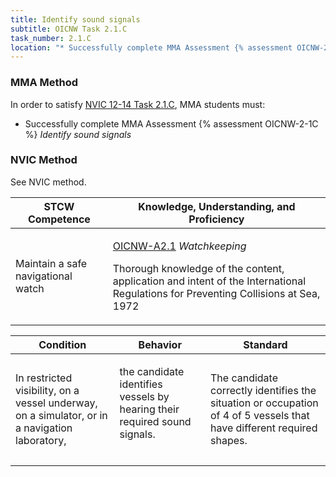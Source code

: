 ```yaml
---
title: Identify sound signals
subtitle: OICNW Task 2.1.C 
task_number: 2.1.C
location: "* Successfully complete MMA Assessment {% assessment OICNW-2-1C %} *Identify sound signals*" 
---
```



### MMA Method

In order to satisfy  [NVIC 12-14  Task  2.1.C]({{site.baseurl}}/assets/images/nvic-12-14.pdf), MMA students must:

* Successfully complete MMA Assessment {% assessment OICNW-2-1C %} *Identify sound signals*


### NVIC Method

<a onclick="togglevisibility('nvic_methods')" >See NVIC method.</a>

<div id='nvic_methods' class='hide'>

<table>
<thead>
<tr>
<th class='forty'> STCW Competence </th>
<th class='sixty'> Knowledge, Understanding, and Proficiency </th>
</tr>
</thead>




<tbody>
<tr><td markdown='1'>

Maintain a safe navigational watch

</td><td markdown='1'>

[OICNW-A2.1](../../tables/21.html#OICNW-A2.1) *Watchkeeping*

Thorough knowledge of the content, application and intent of the International Regulations for Preventing Collisions at Sea, 1972

</td></tr>


</tbody>
</table>


<table>
<thead>
<tr><th class='twenty'>  Condition </th><th class='twenty'> Behavior </th><th  class='sixty'>Standard </th></tr>
</thead>
<tbody >



<tr><td markdown='1'>

In restricted visibility, on a vessel underway, on a simulator, or in a navigation laboratory,

</td><td markdown='1'>

the candidate identifies vessels by hearing their required sound signals.

<br>

<div class="tooltip">
<span class="tooltiptext">
</span>
</div>


</td><td markdown='1'>

The candidate correctly identifies the situation or occupation of 4 of 5 vessels that have different required shapes.

</td></tr>
</tbody>
</table>
</div>
